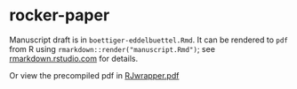 # rocker-paper

Manuscript draft is in `boettiger-eddelbuettel.Rmd`.
It can be rendered to `pdf` from R using `rmarkdown::render("manuscript.Rmd")`;
see [rmarkdown.rstudio.com](http://rmarkdown.rstudio.com) for details.  

Or view the precompiled pdf in [RJwrapper.pdf](https://github.com/rocker-org/rocker-paper/blob/master/RJwrapper.pdf)

